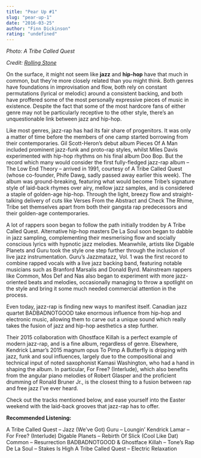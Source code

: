 ```yaml
---
title: "Pear Up #1"
slug: "pear-up-1"
date: "2016-03-25"
author: "Finn Dickinson"
rating: "undefined"
---
```


_Photo: A Tribe Called Quest_

_Credit: [Rolling Stone](http://www.rollingstone.com/music/news/phife-dawg-talks-tribe-called-quests-joyous-past-and-uncertain-future-20151113)_

On the surface, it might not seem like **jazz** and **hip-hop** have that much in common, but they’re more closely related than you might think. Both genres have foundations in improvisation and flow, both rely on constant permutations (lyrical or melodic) around a consistent backing, and both have proffered some of the most personally expressive pieces of music in existence. Despite the fact that some of the most hardcore fans of either genre may not be particularly receptive to the other style, there’s an unquestionable link between jazz and hip-hop.

Like most genres, jazz-rap has had its fair share of progenitors. It was only a matter of time before the members of one camp started borrowing from their contemporaries. Gil Scott-Heron’s debut album Pieces Of A Man included prominent jazz-funk and proto-rap styles, whilst Miles Davis experimented with hip-hop rhythms on his final album Doo Bop. But the record which many would consider the first fully-fledged jazz-rap album – The Low End Theory – arrived in 1991, courtesy of A Tribe Called Quest (whose co-founder, Phife Dawg, sadly passed away earlier this week). The album was ground-breaking, featuring what would become Tribe’s signature style of laid-back rhymes over airy, mellow jazz samples, and is considered a staple of golden-age hip-hop. Through the light, breezy flow and straight-talking delivery of cuts like Verses From the Abstract and Check The Rhime, Tribe set themselves apart from both their gangsta rap predecessors and their golden-age contemporaries.

A lot of rappers soon began to follow the path initially trodden by A Tribe Called Quest. Alternative hip-hop masters De La Soul soon began to dabble in jazz sampling, complementing their mesmerising flow and socially conscious lyrics with hypnotic jazz melodies. Meanwhile, artists like Digable Planets and Guru took the style one step further through the inclusion of live jazz instrumentation. Guru’s Jazzmatazz, Vol. 1 was the first record to combine rapped vocals with a live jazz backing band, featuring notable musicians such as Branford Marsalis and Donald Byrd. Mainstream rappers like Common, Mos Def and Nas also began to experiment with more jazz-oriented beats and melodies, occasionally managing to throw a spotlight on the style and bring it some much needed commercial attention in the process.

Even today, jazz-rap is finding new ways to manifest itself. Canadian jazz quartet BADBADNOTGOOD take enormous influence from hip-hop and electronic music, allowing them to carve out a unique sound which really takes the fusion of jazz and hip-hop aesthetics a step further.

Their 2015 collaboration with Ghostface Killah is a perfect example of modern jazz-rap, and is a fine album, regardless of genre. Elsewhere, Kendrick Lamar’s 2015 magnum opus To Pimp A Butterfly is dripping with jazz, funk and soul influences, largely due to the compositional and technical input of noted saxophonist Kamasi Washington, who had a hand in shaping the album. In particular, For Free? (Interlude), which also benefits from the angular piano melodies of Robert Glasper and the proficient drumming of Ronald Bruner Jr., is the closest thing to a fusion between rap and free jazz I’ve ever heard.

Check out the tracks mentioned below, and ease yourself into the Easter weekend with the laid-back grooves that jazz-rap has to offer.

**Recommended Listening:**

A Tribe Called Quest – Jazz (We’ve Got) Guru – Loungin’ Kendrick Lamar – For Free? (Interlude) Digable Planets – Rebirth Of Slick (Cool Like Dat) Common – Resurrection BADBADNOTGOOD & Ghostface Killah – Tone’s Rap De La Soul – Stakes Is High A Tribe Called Quest – Electric Relaxation
